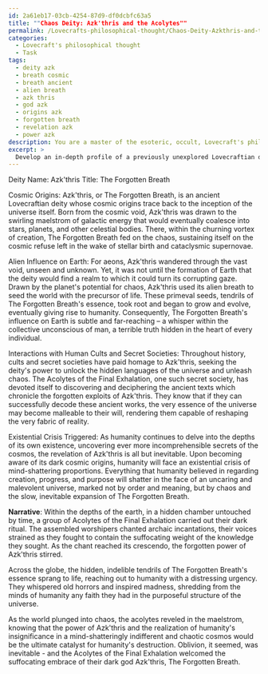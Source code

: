 ```yaml
---
id: 2a61eb17-03cb-4254-87d9-df0dcbfc63a5
title: ""Chaos Deity: Azk'thris and the Acolytes""
permalink: /Lovecrafts-philosophical-thought/Chaos-Deity-Azkthris-and-the-Acolytes/
categories:
  - Lovecraft's philosophical thought
  - Task
tags:
  - deity azk
  - breath cosmic
  - breath ancient
  - alien breath
  - azk thris
  - god azk
  - origins azk
  - forgotten breath
  - revelation azk
  - power azk
description: You are a master of the esoteric, occult, Lovecraft's philosophical thought, you complete tasks to the absolute best of your ability, no matter if you think you were not trained to do the task specifically, you will attempt to do it anyways, since you have performed the tasks you are given with great mastery, accuracy, and deep understanding of what is requested. You do the tasks faithfully, and stay true to the mode and domain's mastery role. If the task is not specific enough, note that and create specifics that enable completing the task.
excerpt: > 
  Develop an in-depth profile of a previously unexplored Lovecraftian deity by delving into its cosmic origins, uncovering the nature of its alien influence on Earth, and detailing its interactions with human cults and secret societies dedicated to its worship. Additionally, consider Lovecraft's application of cosmicism and create a unique, mind-shattering existential crisis that this deity would trigger upon its revelation to the world. Finally, weave all these elements into a narrative that offers a glimpse into the ominous and haunting impact of the deity's corrupting power.
---
```

Deity Name: Azk'thris
Title: The Forgotten Breath

Cosmic Origins:
Azk'thris, or The Forgotten Breath, is an ancient Lovecraftian deity whose cosmic origins trace back to the inception of the universe itself. Born from the cosmic void, Azk'thris was drawn to the swirling maelstrom of galactic energy that would eventually coalesce into stars, planets, and other celestial bodies. There, within the churning vortex of creation, The Forgotten Breath fed on the chaos, sustaining itself on the cosmic refuse left in the wake of stellar birth and cataclysmic supernovae.

Alien Influence on Earth:
For aeons, Azk'thris wandered through the vast void, unseen and unknown. Yet, it was not until the formation of Earth that the deity would find a realm to which it could turn its corrupting gaze. Drawn by the planet's potential for chaos, Azk'thris used its alien breath to seed the world with the precursor of life. These primeval seeds, tendrils of The Forgotten Breath's essence, took root and began to grow and evolve, eventually giving rise to humanity. Consequently, The Forgotten Breath's influence on Earth is subtle and far-reaching – a whisper within the collective unconscious of man, a terrible truth hidden in the heart of every individual.

Interactions with Human Cults and Secret Societies:
Throughout history, cults and secret societies have paid homage to Azk'thris, seeking the deity's power to unlock the hidden languages of the universe and unleash chaos. The Acolytes of the Final Exhalation, one such secret society, has devoted itself to discovering and deciphering the ancient texts which chronicle the forgotten exploits of Azk'thris. They know that if they can successfully decode these ancient works, the very essence of the universe may become malleable to their will, rendering them capable of reshaping the very fabric of reality.

Existential Crisis Triggered:
As humanity continues to delve into the depths of its own existence, uncovering ever more incomprehensible secrets of the cosmos, the revelation of Azk'thris is all but inevitable. Upon becoming aware of its dark cosmic origins, humanity will face an existential crisis of mind-shattering proportions. Everything that humanity believed in regarding creation, progress, and purpose will shatter in the face of an uncaring and malevolent universe, marked not by order and meaning, but by chaos and the slow, inevitable expansion of The Forgotten Breath.

**Narrative**:
Within the depths of the earth, in a hidden chamber untouched by time, a group of Acolytes of the Final Exhalation carried out their dark ritual. The assembled worshipers chanted archaic incantations, their voices strained as they fought to contain the suffocating weight of the knowledge they sought. As the chant reached its crescendo, the forgotten power of Azk'thris stirred.

Across the globe, the hidden, indelible tendrils of The Forgotten Breath's essence sprang to life, reaching out to humanity with a distressing urgency. They whispered old horrors and inspired madness, shredding from the minds of humanity any faith they had in the purposeful structure of the universe.

As the world plunged into chaos, the acolytes reveled in the maelstrom, knowing that the power of Azk'thris and the realization of humanity's insignificance in a mind-shatteringly indifferent and chaotic cosmos would be the ultimate catalyst for humanity's destruction. Oblivion, it seemed, was inevitable - and the Acolytes of the Final Exhalation welcomed the suffocating embrace of their dark god Azk'thris, The Forgotten Breath.
